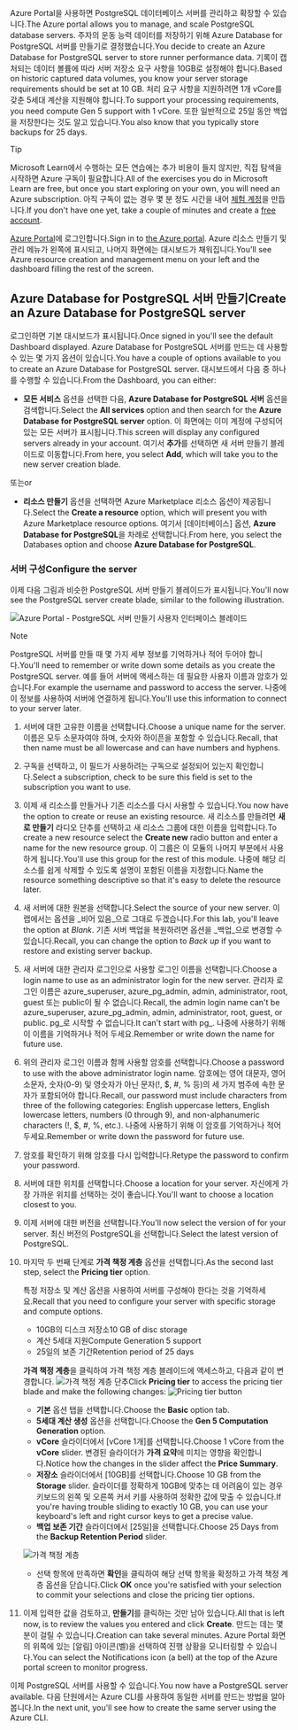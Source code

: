 <span data-ttu-id="27d3b-101">Azure Portal을 사용하면 PostgreSQL 데이터베이스 서버를 관리하고 확장할 수 있습니다.</span><span class="sxs-lookup"><span data-stu-id="27d3b-101">The Azure portal allows you to manage, and scale PostgreSQL database servers.</span></span> <span data-ttu-id="27d3b-102">주자의 운동 능력 데이터를 저장하기 위해 Azure Database for PostgreSQL 서버를 만들기로 결정했습니다.</span><span class="sxs-lookup"><span data-stu-id="27d3b-102">You decide to create an Azure Database for PostgreSQL server to store runner performance data.</span></span> <span data-ttu-id="27d3b-103">기록이 캡처되는 데이터 볼륨에 따라 서버 저장소 요구 사항을 10GB로 설정해야 합니다.</span><span class="sxs-lookup"><span data-stu-id="27d3b-103">Based on historic captured data volumes, you know your server storage requirements should be set at 10 GB.</span></span> <span data-ttu-id="27d3b-104">처리 요구 사항을 지원하려면 1개 vCore를 갖춘 5세대 계산을 지원해야 합니다.</span><span class="sxs-lookup"><span data-stu-id="27d3b-104">To support your processing requirements, you need compute Gen 5 support with 1 vCore.</span></span> <span data-ttu-id="27d3b-105">또한 일반적으로 25일 동안 백업을 저장한다는 것도 알고 있습니다.</span><span class="sxs-lookup"><span data-stu-id="27d3b-105">You also know that you typically store backups for 25 days.</span></span>

> [!TIP]
> <span data-ttu-id="27d3b-106">Microsoft Learn에서 수행하는 모든 연습에는 추가 비용이 들지 않지만, 직접 탐색을 시작하면 Azure 구독이 필요합니다.</span><span class="sxs-lookup"><span data-stu-id="27d3b-106">All of the exercises you do in Microsoft Learn are free, but once you start exploring on your own, you will need an Azure subscription.</span></span> <span data-ttu-id="27d3b-107">아직 구독이 없는 경우 몇 분 정도 시간을 내어 [체험 계정](https://azure.microsoft.com/free/?WT.mc_id=A261C142F)을 만듭니다.</span><span class="sxs-lookup"><span data-stu-id="27d3b-107">If you don't have one yet, take a couple of minutes and create a [free account](https://azure.microsoft.com/free/?WT.mc_id=A261C142F).</span></span>

<span data-ttu-id="27d3b-108">[Azure Portal](https://portal.azure.com?azure-portal=true)에 로그인합니다.</span><span class="sxs-lookup"><span data-stu-id="27d3b-108">Sign in to [the Azure portal](https://portal.azure.com?azure-portal=true).</span></span> <span data-ttu-id="27d3b-109">Azure 리소스 만들기 및 관리 메뉴가 왼쪽에 표시되고, 나머지 화면에는 대시보드가 채워집니다.</span><span class="sxs-lookup"><span data-stu-id="27d3b-109">You'll see Azure resource creation and management menu on your left and the dashboard filling the rest of the screen.</span></span>

## <a name="create-an-azure-database-for-postgresql-server"></a><span data-ttu-id="27d3b-110">Azure Database for PostgreSQL 서버 만들기</span><span class="sxs-lookup"><span data-stu-id="27d3b-110">Create an Azure Database for PostgreSQL server</span></span>

<span data-ttu-id="27d3b-111">로그인하면 기본 대시보드가 표시됩니다.</span><span class="sxs-lookup"><span data-stu-id="27d3b-111">Once signed in you'll see the default Dashboard displayed.</span></span> <span data-ttu-id="27d3b-112">Azure Database for PostgreSQL 서버를 만드는 데 사용할 수 있는 몇 가지 옵션이 있습니다.</span><span class="sxs-lookup"><span data-stu-id="27d3b-112">You have a couple of options available to you to create an Azure Database for PostgreSQL server.</span></span> <span data-ttu-id="27d3b-113">대시보드에서 다음 중 하나를 수행할 수 있습니다.</span><span class="sxs-lookup"><span data-stu-id="27d3b-113">From the Dashboard, you can either:</span></span>

- <span data-ttu-id="27d3b-114">**모든 서비스** 옵션을 선택한 다음, **Azure Database for PostgreSQL 서버** 옵션을 검색합니다.</span><span class="sxs-lookup"><span data-stu-id="27d3b-114">Select the **All services** option and then search for the **Azure Database for PostgreSQL server** option.</span></span> <span data-ttu-id="27d3b-115">이 화면에는 이미 계정에 구성되어 있는 모든 서버가 표시됩니다.</span><span class="sxs-lookup"><span data-stu-id="27d3b-115">This screen will display any configured servers already in your account.</span></span> <span data-ttu-id="27d3b-116">여기서 **추가**를 선택하면 새 서버 만들기 블레이드로 이동합니다.</span><span class="sxs-lookup"><span data-stu-id="27d3b-116">From here, you select **Add**, which will take you to the new server creation blade.</span></span>

<span data-ttu-id="27d3b-117">또는</span><span class="sxs-lookup"><span data-stu-id="27d3b-117">or</span></span>

- <span data-ttu-id="27d3b-118">**리소스 만들기** 옵션을 선택하면 Azure Marketplace 리소스 옵션이 제공됩니다.</span><span class="sxs-lookup"><span data-stu-id="27d3b-118">Select the **Create a resource** option, which will present you with Azure Marketplace resource options.</span></span> <span data-ttu-id="27d3b-119">여기서 [데이터베이스] 옵션, **Azure Database for PostgreSQL**을 차례로 선택합니다.</span><span class="sxs-lookup"><span data-stu-id="27d3b-119">From here, you select the Databases option and choose **Azure Database for PostgreSQL**.</span></span>

### <a name="configure-the-server"></a><span data-ttu-id="27d3b-120">서버 구성</span><span class="sxs-lookup"><span data-stu-id="27d3b-120">Configure the server</span></span>

<span data-ttu-id="27d3b-121">이제 다음 그림과 비슷한 PostgreSQL 서버 만들기 블레이드가 표시됩니다.</span><span class="sxs-lookup"><span data-stu-id="27d3b-121">You'll now see the PostgreSQL server create blade, similar to the following illustration.</span></span>

![Azure Portal - PostgreSQL 서버 만들기 사용자 인터페이스 블레이드](../media-draft/4-create-blade.png)

> [!NOTE]
> <span data-ttu-id="27d3b-123">PostgreSQL 서버를 만들 때 몇 가지 세부 정보를 기억하거나 적어 두어야 합니다.</span><span class="sxs-lookup"><span data-stu-id="27d3b-123">You'll need to remember or write down some details as you create the PostgreSQL server.</span></span> <span data-ttu-id="27d3b-124">예를 들어 서버에 액세스하는 데 필요한 사용자 이름과 암호가 있습니다.</span><span class="sxs-lookup"><span data-stu-id="27d3b-124">For example the username and password to access the server.</span></span> <span data-ttu-id="27d3b-125">나중에 이 정보를 사용하여 서버에 연결하게 됩니다.</span><span class="sxs-lookup"><span data-stu-id="27d3b-125">You'll use this information to connect to your server later.</span></span>

1. <span data-ttu-id="27d3b-126">서버에 대한 고유한 이름을 선택합니다.</span><span class="sxs-lookup"><span data-stu-id="27d3b-126">Choose a unique name for the server.</span></span> <span data-ttu-id="27d3b-127">이름은 모두 소문자여야 하며, 숫자와 하이픈을 포함할 수 있습니다.</span><span class="sxs-lookup"><span data-stu-id="27d3b-127">Recall, that then name must be all lowercase and can have numbers and hyphens.</span></span>

1. <span data-ttu-id="27d3b-128">구독을 선택하고, 이 필드가 사용하려는 구독으로 설정되어 있는지 확인합니다.</span><span class="sxs-lookup"><span data-stu-id="27d3b-128">Select a subscription, check to be sure this field is set to the subscription you want to use.</span></span>

1. <span data-ttu-id="27d3b-129">이제 새 리소스를 만들거나 기존 리소스를 다시 사용할 수 있습니다.</span><span class="sxs-lookup"><span data-stu-id="27d3b-129">You now have the option to create or reuse an existing resource.</span></span> <span data-ttu-id="27d3b-130">새 리소스를 만들려면 **새로 만들기** 라디오 단추를 선택하고 새 리소스 그룹에 대한 이름을 입력합니다.</span><span class="sxs-lookup"><span data-stu-id="27d3b-130">To create a new resource select the **Create new** radio button and enter a name for the new resource group.</span></span> <span data-ttu-id="27d3b-131">이 그룹은 이 모듈의 나머지 부분에서 사용하게 됩니다.</span><span class="sxs-lookup"><span data-stu-id="27d3b-131">You'll use this group for the rest of this module.</span></span> <span data-ttu-id="27d3b-132">나중에 해당 리소스를 쉽게 삭제할 수 있도록 설명이 포함된 이름을 지정합니다.</span><span class="sxs-lookup"><span data-stu-id="27d3b-132">Name the resource something descriptive so that it's easy to delete the resource later.</span></span>

1. <span data-ttu-id="27d3b-133">새 서버에 대한 원본을 선택합니다.</span><span class="sxs-lookup"><span data-stu-id="27d3b-133">Select the source of your new server.</span></span> <span data-ttu-id="27d3b-134">이 랩에서는 옵션을 _비어 있음_으로 그대로 두겠습니다.</span><span class="sxs-lookup"><span data-stu-id="27d3b-134">For this lab, you'll leave the option at _Blank_.</span></span> <span data-ttu-id="27d3b-135">기존 서버 백업을 복원하려면 옵션을 _백업_으로 변경할 수 있습니다.</span><span class="sxs-lookup"><span data-stu-id="27d3b-135">Recall, you can change the option to _Back up_ if you want to restore and existing server backup.</span></span>

1. <span data-ttu-id="27d3b-136">새 서버에 대한 관리자 로그인으로 사용할 로그인 이름을 선택합니다.</span><span class="sxs-lookup"><span data-stu-id="27d3b-136">Choose a login name to use as an administrator login for the new server.</span></span> <span data-ttu-id="27d3b-137">관리자 로그인 이름은 azure_superuser, azure_pg_admin, admin, administrator, root, guest 또는 public이 될 수 없습니다.</span><span class="sxs-lookup"><span data-stu-id="27d3b-137">Recall, the admin login name can't be azure_superuser, azure_pg_admin, admin, administrator, root, guest, or public.</span></span> <span data-ttu-id="27d3b-138">pg_로 시작할 수 없습니다.</span><span class="sxs-lookup"><span data-stu-id="27d3b-138">It can't start with pg_.</span></span> <span data-ttu-id="27d3b-139">나중에 사용하기 위해 이 이름을 기억하거나 적어 두세요.</span><span class="sxs-lookup"><span data-stu-id="27d3b-139">Remember or write down the name for future use.</span></span>

1. <span data-ttu-id="27d3b-140">위의 관리자 로그인 이름과 함께 사용할 암호를 선택합니다.</span><span class="sxs-lookup"><span data-stu-id="27d3b-140">Choose a password to use with the above administrator login name.</span></span> <span data-ttu-id="27d3b-141">암호에는 영어 대문자, 영어 소문자, 숫자(0-9) 및 영숫자가 아닌 문자(!, $, #, % 등)의 세 가지 범주에 속한 문자가 포함되어야 합니다.</span><span class="sxs-lookup"><span data-stu-id="27d3b-141">Recall, our password must include characters from three of the following categories: English uppercase letters, English lowercase letters, numbers (0 through 9), and non-alphanumeric characters (!, $, #, %, etc.).</span></span> <span data-ttu-id="27d3b-142">나중에 사용하기 위해 이 암호를 기억하거나 적어 두세요.</span><span class="sxs-lookup"><span data-stu-id="27d3b-142">Remember or write down the password for future use.</span></span>

1. <span data-ttu-id="27d3b-143">암호를 확인하기 위해 암호를 다시 입력합니다.</span><span class="sxs-lookup"><span data-stu-id="27d3b-143">Retype the password to confirm your password.</span></span>

1. <span data-ttu-id="27d3b-144">서버에 대한 위치를 선택합니다.</span><span class="sxs-lookup"><span data-stu-id="27d3b-144">Choose a location for your server.</span></span> <span data-ttu-id="27d3b-145">자신에게 가장 가까운 위치를 선택하는 것이 좋습니다.</span><span class="sxs-lookup"><span data-stu-id="27d3b-145">You'll want to choose a location closest to you.</span></span>

1. <span data-ttu-id="27d3b-146">이제 서버에 대한 버전을 선택합니다.</span><span class="sxs-lookup"><span data-stu-id="27d3b-146">You'll now select the version of for your server.</span></span> <span data-ttu-id="27d3b-147">최신 버전의 PostgreSQL을 선택합니다.</span><span class="sxs-lookup"><span data-stu-id="27d3b-147">Select the latest version of PostgreSQL.</span></span>

1. <span data-ttu-id="27d3b-148">마지막 두 번째 단계로 **가격 책정 계층** 옵션을 선택합니다.</span><span class="sxs-lookup"><span data-stu-id="27d3b-148">As the second last step, select the **Pricing tier** option.</span></span>

    <span data-ttu-id="27d3b-149">특정 저장소 및 계산 옵션을 사용하여 서버를 구성해야 한다는 것을 기억하세요.</span><span class="sxs-lookup"><span data-stu-id="27d3b-149">Recall that you need to configure your server with specific storage and compute options.</span></span>

    - <span data-ttu-id="27d3b-150">10GB의 디스크 저장소</span><span class="sxs-lookup"><span data-stu-id="27d3b-150">10 GB of disc storage</span></span>
    - <span data-ttu-id="27d3b-151">계산 5세대 지원</span><span class="sxs-lookup"><span data-stu-id="27d3b-151">Compute Generation 5 support</span></span>
    - <span data-ttu-id="27d3b-152">25일의 보존 기간</span><span class="sxs-lookup"><span data-stu-id="27d3b-152">Retention period of 25 days</span></span>

    <span data-ttu-id="27d3b-153">**가격 책정 계층**을 클릭하여 가격 책정 계층 블레이드에 액세스하고, 다음과 같이 변경합니다. ![가격 책정 계층 단추](../media-draft/4-azure-db-pricing-tier-button.png)</span><span class="sxs-lookup"><span data-stu-id="27d3b-153">Click **Pricing tier** to access the pricing tier blade and make the following changes: ![Pricing tier button](../media-draft/4-azure-db-pricing-tier-button.png)</span></span>

    - <span data-ttu-id="27d3b-154">**기본** 옵션 탭을 선택합니다.</span><span class="sxs-lookup"><span data-stu-id="27d3b-154">Choose the **Basic** option tab.</span></span>
    - <span data-ttu-id="27d3b-155">**5세대 계산 생성** 옵션을 선택합니다.</span><span class="sxs-lookup"><span data-stu-id="27d3b-155">Choose the **Gen 5 Computation Generation** option.</span></span>
    - <span data-ttu-id="27d3b-156">**vCore** 슬라이더에서 [vCore 1개]를 선택합니다.</span><span class="sxs-lookup"><span data-stu-id="27d3b-156">Choose 1 vCore from the **vCore** slider.</span></span> <span data-ttu-id="27d3b-157">변경된 슬라이더가 **가격 요약**에 미치는 영향을 확인합니다.</span><span class="sxs-lookup"><span data-stu-id="27d3b-157">Notice how the changes in the slider affect the **Price Summary**.</span></span>
    - <span data-ttu-id="27d3b-158">**저장소** 슬라이더에서 [10GB]를 선택합니다.</span><span class="sxs-lookup"><span data-stu-id="27d3b-158">Choose 10 GB from the **Storage** slider.</span></span> <span data-ttu-id="27d3b-159">슬라이더를 정확하게 10GB에 맞추는 데 어려움이 있는 경우 키보드의 왼쪽 및 오른쪽 커서 키를 사용하여 정확한 값에 맞출 수 있습니다.</span><span class="sxs-lookup"><span data-stu-id="27d3b-159">If you're having trouble sliding to exactly 10 GB, you can use your keyboard's left and right cursor keys to get a precise value.</span></span>
    - <span data-ttu-id="27d3b-160">**백업 보존 기간** 슬라이더에서 [25일]을 선택합니다.</span><span class="sxs-lookup"><span data-stu-id="27d3b-160">Choose 25 Days from the **Backup Retention Period** slider.</span></span>

    ![가격 책정 계층](../media-draft/4-azure-db-pricing-tier.png)
    - <span data-ttu-id="27d3b-162">선택 항목에 만족하면 **확인**을 클릭하여 해당 선택 항목을 확정하고 가격 책정 계층 옵션을 닫습니다.</span><span class="sxs-lookup"><span data-stu-id="27d3b-162">Click **OK** once you're satisfied with your selection to commit your selections and close the pricing tier options.</span></span>

1. <span data-ttu-id="27d3b-163">이제 입력한 값을 검토하고, **만들기**를 클릭하는 것만 남아 있습니다.</span><span class="sxs-lookup"><span data-stu-id="27d3b-163">All that is left now, is to review the values you entered and click **Create**.</span></span> <span data-ttu-id="27d3b-164">만드는 데는 몇 분이 걸릴 수 있습니다.</span><span class="sxs-lookup"><span data-stu-id="27d3b-164">Creation can take several minutes.</span></span> <span data-ttu-id="27d3b-165">Azure Portal 화면의 위쪽에 있는 [알림] 아이콘(벨)을 선택하여 진행 상황을 모니터링할 수 있습니다.</span><span class="sxs-lookup"><span data-stu-id="27d3b-165">You can select the Notifications icon (a bell) at the top of the Azure portal screen to monitor progress.</span></span>

<span data-ttu-id="27d3b-166">이제 PostgreSQL 서버를 사용할 수 있습니다.</span><span class="sxs-lookup"><span data-stu-id="27d3b-166">You now have a PostgreSQL server available.</span></span> <span data-ttu-id="27d3b-167">다음 단원에서는 Azure CLI를 사용하여 동일한 서버를 만드는 방법을 알아봅니다.</span><span class="sxs-lookup"><span data-stu-id="27d3b-167">In the next unit, you'll see how to create the same server using the Azure CLI.</span></span>
